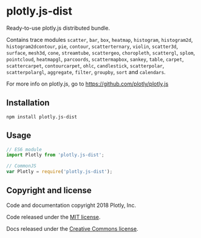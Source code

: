 # plotly.js-dist

Ready-to-use plotly.js distributed bundle.

Contains trace modules `scatter`, `bar`, `box`, `heatmap`, `histogram`, `histogram2d`, `histogram2dcontour`, `pie`, `contour`, `scatterternary`, `violin`, `scatter3d`, `surface`, `mesh3d`, `cone`, `streamtube`, `scattergeo`, `choropleth`, `scattergl`, `splom`, `pointcloud`, `heatmapgl`, `parcoords`, `scattermapbox`, `sankey`, `table`, `carpet`, `scattercarpet`, `contourcarpet`, `ohlc`, `candlestick`, `scatterpolar`, `scatterpolargl`, `aggregate`, `filter`, `groupby`, `sort` and `calendars`.

For more info on plotly.js, go to https://github.com/plotly/plotly.js

## Installation

```
npm install plotly.js-dist
```
## Usage

```js
// ES6 module
import Plotly from 'plotly.js-dist';

// CommonJS
var Plotly = require('plotly.js-dist');
```

## Copyright and license

Code and documentation copyright 2018 Plotly, Inc.

Code released under the [MIT license](https://github.com/plotly/plotly.js/blob/master/LICENSE).

Docs released under the [Creative Commons license](https://github.com/plotly/documentation/blob/source/LICENSE).
